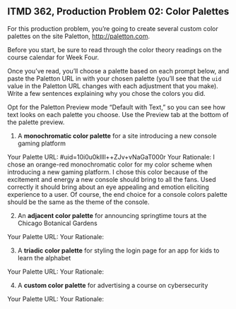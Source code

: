 ## ITMD 362, Production Problem 02: Color Palettes

For this production problem, you’re going to create several custom color palettes on the site
Paletton, http://paletton.com.

Before you start, be sure to read through the color theory readings on the course calendar for Week
Four.

Once you’ve read, you’ll choose a palette based on each prompt below, and paste the Paletton URL in
with your chosen palette (you’ll see that the `uid` value in the Paletton URL changes with each
adjustment that you make). Write a few sentences explaining why you chose the colors you did.

Opt for the Paletton Preview mode “Default with Text,” so you can see how text looks on each palette
you choose. Use the Preview tab at the bottom of the palette preview.

1. A **monochromatic color palette** for a site introducing a new console gaming platform

Your Palette URL: #uid=10i0u0kllll++ZJv+vNaGaT000r
Your Rationale: I chose an orange-red monochromatic color for my color scheme when introducing a new gaming platform.
I chose this color because of the excitement and energy a new console should bring to all the fans.
Used correctly it should bring about an eye appealing and emotion eliciting experience to a user.
Of course, the end choice for a console colors palette should be the same as the theme of the console.

2. An **adjacent color palette** for announcing springtime tours at the Chicago Botanical Gardens

Your Palette URL: 
Your Rationale:

3. A **triadic color palette** for styling the login page for an app for kids to learn the alphabet

Your Palette URL:
Your Rationale:

4. A **custom color palette** for advertising a course on cybersecurity

Your Palette URL:
Your Rationale:

